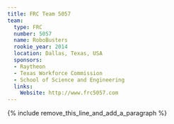 ```yaml
---
title: FRC Team 5057
team:
  type: FRC
  number: 5057
  name: RoboBusters
  rookie_year: 2014
  location: Dallas, Texas, USA
  sponsors:
  - Raytheon
  - Texas Workforce Commission
  - School of Science and Engineering
  links:
    Website: http://www.frc5057.com
---
```


{% include remove_this_line_and_add_a_paragraph %}